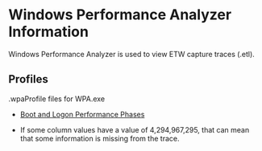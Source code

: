 # Windows Performance Analyzer Information

Windows Performance Analyzer is used to view ETW capture traces (.etl).

## Profiles

.wpaProfile files for WPA.exe

- [Boot and Logon Performance Phases](https://github.com/itoleck/WindowsPerformance/blob/main/ETW/Tools/WPT/WPA/Boot%20and%20Logon%20Performance%20Phases.md)

- If some column values have a value of 4,294,967,295, that can mean that some information is missing from the trace.
